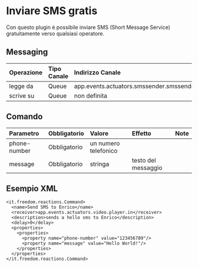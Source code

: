 # Inviare SMS gratis #

Con questo plugin è possibile inviare SMS (Short Message Service) gratuitamente verso qualsiasi operatore.

## Messaging ##

| Operazione | Tipo Canale | Indirizzo Canale |
|:-----------|:------------|:-----------------|
| legge da | Queue | app.events.actuators.smssender.smssender.in |
| scrive su | Queue | non definita |

## Comando ##

| Parametro | Obbligatorio | Valore | Effetto | Note |
|:----------|:-------------|:-------|:--------|:-----|
| phone-number   | Obbligatorio | un numero telefonico |  |
| message   | Obbligatorio| stringa | testo del messaggio |  |

## Esempio XML ##


```
<it.freedom.reactions.Command>
  <name>Send SMS to Enrico</name>
  <receiver>app.events.actuators.video.player.in</receiver>
  <description>sends a hello sms to Enrico</description>
  <delay>0</delay>
  <properties>
    <properties>
      <property name="phone-number" value="123456789"/>
      <property name="message" value="Hello World!"/>
    </properties>
  </properties>
</it.freedom.reactions.Command>
```